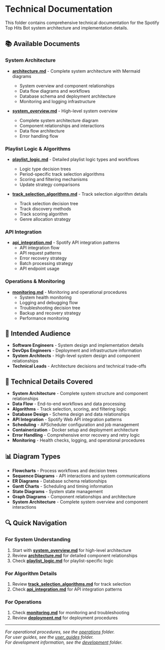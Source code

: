 # Technical Documentation

This folder contains comprehensive technical documentation for the Spotify Top Hits Bot system architecture and implementation details.

## 📚 **Available Documents**

### **System Architecture**
- **[architecture.md](architecture.md)** - Complete system architecture with Mermaid diagrams
  - System overview and component relationships
  - Data flow diagrams and workflows
  - Database schema and deployment architecture
  - Monitoring and logging infrastructure

- **[system_overview.md](system_overview.md)** - High-level system overview
  - Complete system architecture diagram
  - Component relationships and interactions
  - Data flow architecture
  - Error handling flow

### **Playlist Logic & Algorithms**
- **[playlist_logic.md](playlist_logic.md)** - Detailed playlist logic types and workflows
  - Logic type decision trees
  - Period-specific track selection algorithms
  - Scoring and filtering mechanisms
  - Update strategy comparisons

- **[track_selection_algorithms.md](track_selection_algorithms.md)** - Track selection algorithm details
  - Track selection decision tree
  - Track discovery methods
  - Track scoring algorithm
  - Genre allocation strategy

### **API Integration**
- **[api_integration.md](api_integration.md)** - Spotify API integration patterns
  - API integration flow
  - API request patterns
  - Error recovery strategy
  - Batch processing strategy
  - API endpoint usage

### **Operations & Monitoring**
- **[monitoring.md](../operations/monitoring.md)** - Monitoring and operational procedures
  - System health monitoring
  - Logging and debugging flow
  - Troubleshooting decision tree
  - Backup and recovery strategy
  - Performance monitoring

## 🎯 **Intended Audience**

- **Software Engineers** - System design and implementation details
- **DevOps Engineers** - Deployment and infrastructure information
- **System Architects** - High-level system design and component relationships
- **Technical Leads** - Architecture decisions and technical trade-offs

## 🔧 **Technical Details Covered**

- **System Architecture** - Complete system structure and component relationships
- **Data Flow** - End-to-end workflows and data processing
- **Algorithms** - Track selection, scoring, and filtering logic
- **Database Design** - Schema design and data relationships
- **API Integration** - Spotify Web API integration patterns
- **Scheduling** - APScheduler configuration and job management
- **Containerization** - Docker setup and deployment architecture
- **Error Handling** - Comprehensive error recovery and retry logic
- **Monitoring** - Health checks, logging, and operational procedures

## 📊 **Diagram Types**

- **Flowcharts** - Process workflows and decision trees
- **Sequence Diagrams** - API interactions and system communications
- **ER Diagrams** - Database schema relationships
- **Gantt Charts** - Scheduling and timing information
- **State Diagrams** - System state management
- **Graph Diagrams** - Component relationships and architecture
- **System Architecture** - Complete system overview and component interactions

## 🔍 **Quick Navigation**

### **For System Understanding**
1. Start with **[system_overview.md](system_overview.md)** for high-level architecture
2. Review **[architecture.md](architecture.md)** for detailed component relationships
3. Check **[playlist_logic.md](playlist_logic.md)** for playlist-specific logic

### **For Algorithm Details**
1. Review **[track_selection_algorithms.md](track_selection_algorithms.md)** for track selection
2. Check **[api_integration.md](api_integration.md)** for API integration patterns

### **For Operations**
1. Check **[monitoring.md](../operations/monitoring.md)** for monitoring and troubleshooting
2. Review **[deployment.md](../operations/deployment.md)** for deployment procedures

---

*For operational procedures, see the [operations](../operations/) folder.*  
*For user guides, see the [user_guides](../user_guides/) folder.*  
*For development information, see the [development](../development/) folder.*
